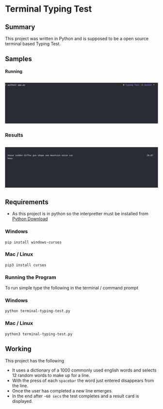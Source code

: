 # Terminal Typing Test

## Summary
This project was written in Python and is supposed to be a open source terminal based Typing Test. 

## Samples
#### Running
![Running](images/run.gif)
---

### Results
![Results](images/results.gif)
---

## Requirements

- As this project is in python so the interpretter must be installed from [Python Download](https://www.python.org/downloads/)

### Windows

    pip install windows-curses

### Mac / Linux
    pip3 install curses

### Running the Program
To run simple type the following in the terminal / command prompt
   ### Windows

    python terminal-typing-test.py

   ### Mac / Linux
    python3 terminal-typing-test.py

## Working
This project has the following 

- It uses a dictionary of a 1000 commonly used english words and selects 12 random words to make up for a line.
- With the press of each `spacebar` the word just entered disappears from the line.
- Once the user has completed a new line emerges.
- In the end after `~60 secs` the  test completes and a result card is displayed.